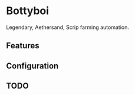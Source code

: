 # Bottyboi

Legendary, Aethersand, Scrip farming automation.

## Features

## Configuration

## TODO
